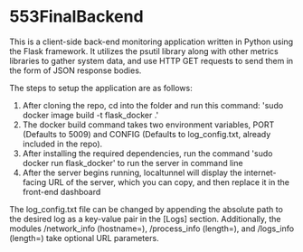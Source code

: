 # 553FinalBackend

This is a client-side back-end monitoring application written in Python using the Flask framework. It utilizes the psutil library along with other metrics libraries to gather system data, and use HTTP GET requests to send them in the form of JSON response bodies.

The steps to setup the application are as follows:
1) After cloning the repo, cd into the folder and run this command: 'sudo docker image build -t flask_docker .'
2) The docker build command takes two environment variables, PORT (Defaults to 5009) and CONFIG (Defaults to log_config.txt, already included in the repo).
3) After installing the required dependencies, run the command 'sudo docker run flask_docker' to run the server in command line
4) After the server begins running, localtunnel will display the internet-facing URL of the server, which you can copy, and then replace it in the front-end dashboard

The log_config.txt file can be changed by appending the absolute path to the desired log as a key-value pair in the [Logs] section.
Additionally, the modules /network_info (hostname=), /process_info (length=), and /logs_info (length=) take optional URL parameters.
